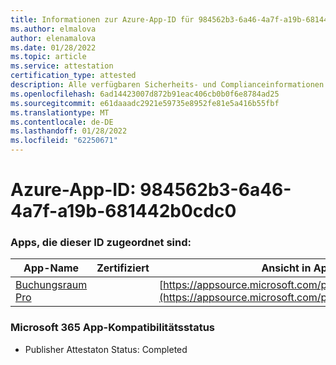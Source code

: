 ```yaml
---
title: Informationen zur Azure-App-ID für 984562b3-6a46-4a7f-a19b-681442b0cdc0
ms.author: elmalova
author: elenamalova
ms.date: 01/28/2022
ms.topic: article
ms.service: attestation
certification_type: attested
description: Alle verfügbaren Sicherheits- und Complianceinformationen für 984562b3-6a46-4a7f-a19b-681442b0cdc0.
ms.openlocfilehash: 6ad14423007d872b91eac406cb0b0f6e8784ad25
ms.sourcegitcommit: e61daaadc2921e59735e8952fe81e5a416b55fbf
ms.translationtype: MT
ms.contentlocale: de-DE
ms.lasthandoff: 01/28/2022
ms.locfileid: "62250671"
---
```

# <a name="azure-app-id-984562b3-6a46-4a7f-a19b-681442b0cdc0"></a>Azure-App-ID: 984562b3-6a46-4a7f-a19b-681442b0cdc0


### <a name="apps-associated-with-this-id"></a>Apps, die dieser ID zugeordnet sind:
| **App-Name** | **Zertifiziert** | **Ansicht in AppSource** |
|--------------|---------------|-----------------------|
| [Buchungsraum Pro](https://docs.microsoft.com/microsoft-365-app-certification/forward/WA200003337) |  | [https://appsource.microsoft.com/product/office/WA200003337](https://appsource.microsoft.com/product/office/WA200003337) |

### <a name="microsoft-365-app-compliance-status"></a>Microsoft 365 App-Kompatibilitätsstatus
- Publisher Attestaton Status: Completed
